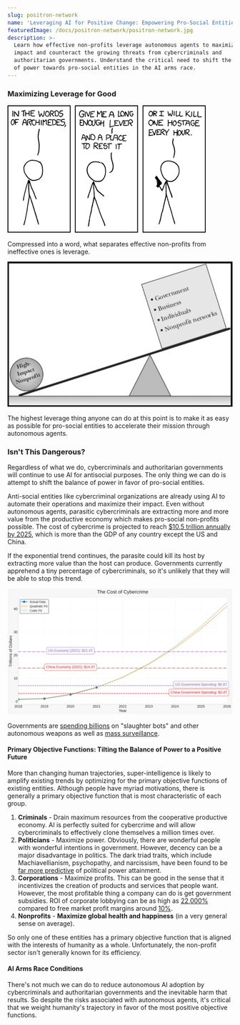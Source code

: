 ```yaml
---
slug: positron-network
name: 'Leveraging AI for Positive Change: Empowering Pro-Social Entities'
featuredImage: /docs/positron-network/positron-network.jpg
description: >-
  Learn how effective non-profits leverage autonomous agents to maximize their
  impact and counteract the growing threats from cybercriminals and
  authoritarian governments. Understand the critical need to shift the balance
  of power towards pro-social entities in the AI arms race.
---
```

### Maximizing Leverage for Good

![leverage-archimedes-comic.png](leverage-archimedes-comic.png)

Compressed into a word, what separates effective non-profits from ineffective ones is leverage.

![nonprofit-leverage.png](nonprofit-leverage.png)

The highest leverage thing anyone can do at this point is to make it as easy as possible for pro-social entities to accelerate their mission through autonomous agents.

### Isn't This Dangerous?

Regardless of what we do, cybercriminals and authoritarian governments will continue to use AI for antisocial purposes.  The only thing we can do is attempt to shift the balance of power in favor of pro-social entities.

Anti-social entities like cybercriminal organizations are already using AI to automate their operations and maximize their impact. Even without autonomous agents, parasitic cybercriminals are extracting more and more value from the productive economy which makes pro-social non-profits possible.  The cost of cybercrime is projected to reach [$10.5 trillion annually by 2025](https://www.forbes.com/sites/forbestechcouncil/2023/02/22/105-trillion-reasons-why-we-need-a-united-response-to-cyber-risk/?sh=aa441d13b0c4), which is more than the GDP of any country except the US and China.

If the exponential trend continues, the parasite could kill its host by extracting more value than the host can produce. Governments currently apprehend a tiny percentage of cybercriminals, so it's unlikely that they will be able to stop this trend.

![](cost-of-cybercrime-projections-beige.jpg)

Governments are [spending billions](https://www.marketsandmarkets.com/Market-Reports/artificial-intelligence-military-market-41793495.html) on "slaughter bots" and other autonomous weapons as well as [mass surveillance](https://www.wired.com/story/ai-surveillance-cameras-europe/).

#### Primary Objective Functions: Tilting the Balance of Power to a Positive Future

More than changing human trajectories, super-intelligence is likely to amplify existing trends by optimizing for the primary objective functions of existing entities.
Although people have myriad motivations, there is generally a primary objective function that is most characteristic of each group.

1. **Criminals** - Drain maximum resources from the cooperative productive economy.  AI is perfectly suited for cybercrime and will allow cybercriminals to effectively clone themselves a million times over.
2. **Politicians** - Maximize power.  Obviously, there are wonderful people with wonderful intentions in government.  However, decency can be a major disadvantage in politics.  The dark triad traits, which include Machiavellianism, psychopathy, and narcissism, have been found to be [far more predictive](https://www.frontiersin.org/articles/10.3389/fpos.2021.657750/full) of political power attainment.
3. **Corporations** - Maximize profits. This can be good in the sense that it incentivizes the creation of products and services that people want.  However, the most profitable thing a company can do is get government subsidies. ROI of corporate lobbying can be as high as [22,000%](https://www.freshonomics.org/blog/2021/3/14/the-logic-of-lobbying-how-do-you-turn-58-billion-into-44-trillion) compared to free market profit margins around [10%](https://www.capterra.com/resources/what-is-good-profit-margin-for-small-business/).
4. **Nonprofits** - **Maximize global health and happiness** (in a very general sense on average).

So only one of these entities has a primary objective function that is aligned with the interests of humanity as a whole.  Unfortunately, the non-profit sector isn't generally known for its efficiency.

#### AI Arms Race Conditions

There's not much we can do to reduce autonomous AI adoption by cybercriminals and authoritarian governments and the inevitable harm that results. So despite the risks associated with autonomous agents, it's critical that we weight humanity's trajectory in favor of the most positive objective functions.
